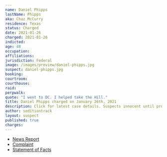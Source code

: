 ```yaml
---
name: Daniel Phipps
lastName: Phipps
aka: Chaz McCurry
residence: Texas
status: Charged
date: 2021-01-26
charged: 2021-01-26
indicted:
age: 48
occupation:
affiliations:
jurisdiction: Federal
image: /images/preview/daniel-phipps.jpg
suspect: daniel-phipps.jpg
booking:
courtroom:
courthouse:
raid:
perpwalk:
quote: "I went to DC. I helped take the Hill."
title: Daniel Phipps charged on January 26th, 2021
description: Click for latest case details. Suspects innocent until proven guilty.
author: seditiontrack
layout: suspect
published: true
charges:
---
```

- [News Report](https://www.dallasnews.com/news/crime/2021/01/27/garland-man-who-posted-photo-of-himself-inside-capitol-building-is-arrested/)
- [Complaint](https://www.justice.gov/opa/page/file/1360726/download)
- [Statement of Facts](https://www.justice.gov/opa/page/file/1360726/download)
